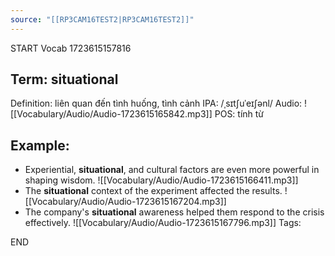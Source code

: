 ```yaml
---
source: "[[RP3CAM16TEST2|RP3CAM16TEST2]]"
---
```

START
Vocab
1723615157816
## Term: situational
Definition: liên quan đến tình huống, tình cảnh
IPA: /ˌsɪtʃuˈeɪʃənl/
Audio: ![[Vocabulary/Audio/Audio-1723615165842.mp3]]
POS: tính từ
## Example:
- Experiential, **situational**, and cultural factors are even more powerful in shaping wisdom.
    ![[Vocabulary/Audio/Audio-1723615166411.mp3]] 
- The **situational** context of the experiment affected the results.
     ![[Vocabulary/Audio/Audio-1723615167204.mp3]]
- The company's **situational** awareness helped them respond to the crisis effectively.
     ![[Vocabulary/Audio/Audio-1723615167796.mp3]] 
Tags:

END
